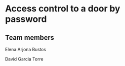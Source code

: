 # Access control to a door by password

## Team members

Elena Arjona Bustos 
[](https://github.com/davidgarcia23/digital-electronics-2)

David Garcia Torre
